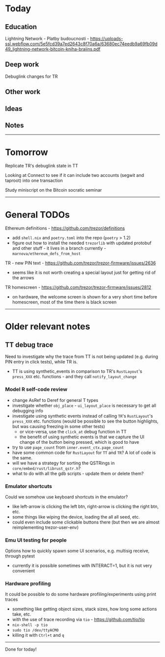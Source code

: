 # Today

## Education

Lightning Network - Platby budoucnosti - https://uploads-ssl.webflow.com/5e5fcd39a7ed2643c8f70a6a/63680ec74eedb9a69fb09d49_lightning-network-bitcoin-kniha-braiins.pdf

## Deep work

Debuglink changes for TR

## Other work

## Ideas

## Notes

---

# Tomorrow

Replicate TR's debuglink state in TT

Looking at Connect to see if it can include two accounts (segwit and taproot) into one transaction

Study miniscript on the Bitcoin socratic seminar

---

# General TODOs

Ethereum definitions - https://github.com/trezor/definitions
- add `shell.nix` and `poetry.toml` into the repo (`poetry` > 1.2)
- figure out how to install the needed `trezorlib` with updated protobuf and other stuff - it lives in a branch currently - `marnova/ethereum_defs_from_host`

TR - new PIN text - https://github.com/trezor/trezor-firmware/issues/2636
- seems like it is not worth creating a special layout just for getting rid of the arrows

TR homescreen - https://github.com/trezor/trezor-firmware/issues/2812
- on hardware, the welcome screen is shown for a very short time before homescreen, most of the time there is black screen

---

# Older relevant notes

## TT debug trace
Need to investigate why the trace from TT is not being updated (e.g. during PIN entry in click tests), while TR is.
- TT is using synthetic_events in comparison to TR's `RustLayout`'s `press_XXX` etc. functions - and they call `notify_layout_change`

### Model R self-code review
- change AsRef<str> to Deref<str> for general T types
- investigate whether `obj_place` - `ui_layout_place` is necessary to get all debugging info
- investigate using synthetic events instead of calling `TR`'s `RustLayout`'s `press_XXX` etc. functions (would be possible to see the button highlights, but was causing freezing in some other tests)
  - or vice-versa, use the `click_at` debug function in TT
  - the benefit of using synthetic events is that we capture the UI change of the button being pressed, which is good to have
- try to use `page_count` from `inner.event_ctx.page_count`
- have some common code for `RustLayout` for `TT` and `TR`? A lot of code is the same.
- will we have a strategy for sorting the QSTRings in `core/embed/rust/librust_qstr.h`?
- what to do with all the gdb scripts - update them or delete them?

### Emulator shortcuts
Could we somehow use keyboard shortcuts in the emulator?
- like left-arrow is clicking the left btn, right-arrow is clicking the right btn, etc.
- some things like wiping the device, loading the all all seed, etc.
- could even include some clickable buttons there (but then we are almost reimplementing trezor-user-env)

### Emu UI testing for people
Options how to quickly spawn some UI scenarios, e.g. multisig receive, through pytest
- currently it is possible sometimes with INTERACT=1, but it is not very convenient

### Hardware profiling
It could be possible to do some hardware profiling/experiments using print traces
- something like getting object sizes, stack sizes, how long some actions take, etc.
- with the use of trace recording via `tio` - https://github.com/tio/tio
- `nix-shell -p tio`
- `sudo tio /dev/ttyACM0`
- killing it with `Ctrl+t` and `q`

---

Done for today!
